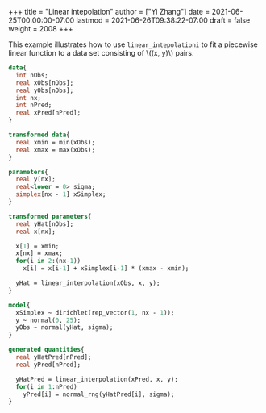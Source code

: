 +++
title = "Linear intepolation"
author = ["Yi Zhang"]
date = 2021-06-25T00:00:00-07:00
lastmod = 2021-06-26T09:38:22-07:00
draft = false
weight = 2008
+++

This example illustrates how to use `linear_intepolationi`
to fit a piecewise linear function to a data set consisting
of \\((x, y)\\) pairs.

```stan
data{
  int nObs;
  real xObs[nObs];
  real yObs[nObs];
  int nx;
  int nPred;
  real xPred[nPred];
}

transformed data{
  real xmin = min(xObs);
  real xmax = max(xObs);
}

parameters{
  real y[nx];
  real<lower = 0> sigma;
  simplex[nx - 1] xSimplex;
}

transformed parameters{
  real yHat[nObs];
  real x[nx];

  x[1] = xmin;
  x[nx] = xmax;
  for(i in 2:(nx-1))
    x[i] = x[i-1] + xSimplex[i-1] * (xmax - xmin);

  yHat = linear_interpolation(xObs, x, y);
}

model{
  xSimplex ~ dirichlet(rep_vector(1, nx - 1));
  y ~ normal(0, 25);
  yObs ~ normal(yHat, sigma);
}

generated quantities{
  real yHatPred[nPred];
  real yPred[nPred];

  yHatPred = linear_interpolation(xPred, x, y);
  for(i in 1:nPred)
    yPred[i] = normal_rng(yHatPred[i], sigma);
}
```
